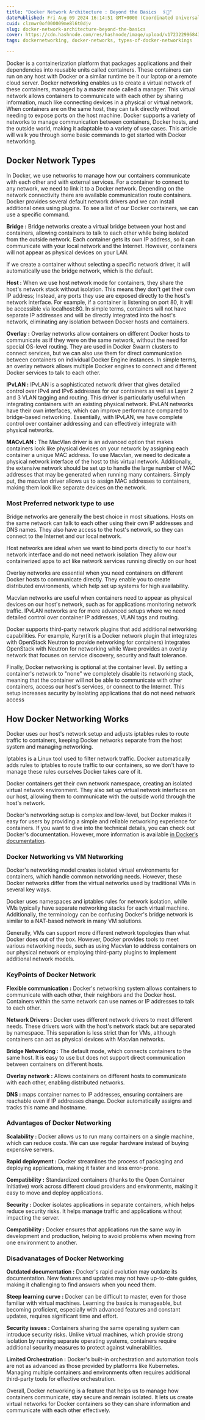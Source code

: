 ```yaml
---
title: "Docker Network Architecture : Beyond the Basics  🖇️🐳"
datePublished: Fri Aug 09 2024 16:14:51 GMT+0000 (Coordinated Universal Time)
cuid: clzmwr0of000009me8l6t0djv
slug: docker-network-architecture-beyond-the-basics
cover: https://cdn.hashnode.com/res/hashnode/image/upload/v1723229968439/488d7cba-90a9-4be1-9402-19455bd63069.jpeg
tags: dockernetworking, docker-networks, types-of-docker-networkings

---
```


Docker is a containerization platform that packages applications and their dependencies into reusable units called containers. These containers can run on any host with Docker or a similar runtime be it our laptop or a remote cloud server. Docker networking enables us to create a virtual network of these containers, managed by a master node called a manager. This virtual network allows containers to communicate with each other by sharing information, much like connecting devices in a physical or virtual network. When containers are on the same host, they can talk directly without needing to expose ports on the host machine. Docker supports a variety of networks to manage communication between containers, Docker hosts, and the outside world, making it adaptable to a variety of use cases. This article will walk you through some basic commands to get started with Docker networking.

## Docker Network Types

In Docker, we use networks to manage how our containers communicate with each other and with external services. For a container to connect to any network, we need to link it to a Docker network. Depending on the network connectivity there are available communication route containers. Docker provides several default network drivers and we can install additional ones using plugins. To see a list of our Docker containers, we can use a specific command.

**Bridge :** Bridge networks create a virtual bridge between your host and containers, allowing containers to talk to each other while being isolated from the outside network. Each container gets its own IP address, so it can communicate with your local network and the Internet. However, containers will not appear as physical devices on your LAN.

If we create a container without selecting a specific network driver, it will automatically use the bridge network, which is the default.

**Host :** When we use host network mode for containers, they share the host's network stack without isolation. This means they don't get their own IP address; Instead, any ports they use are exposed directly to the host's network interface. For example, if a container is listening on port 80, it will be accessible via localhost:80. In simple terms, containers will not have separate IP addresses and will be directly integrated into the host's network, eliminating any isolation between Docker hosts and containers.

**Overlay :** Overlay networks allow containers on different Docker hosts to communicate as if they were on the same network, without the need for special OS-level routing. They are used in Docker Swarm clusters to connect services, but we can also use them for direct communication between containers on individual Docker Engine instances. In simple terms, an overlay network allows multiple Docker engines to connect and different Docker services to talk to each other.

**IPvLAN :** IPvLAN is a sophisticated network driver that gives detailed control over IPv4 and IPv6 addresses for our containers as well as Layer 2 and 3 VLAN tagging and routing. This driver is particularly useful when integrating containers with an existing physical network. IPvLAN networks have their own interfaces, which can improve performance compared to bridge-based networking. Essentially, with IPvLAN, we have complete control over container addressing and can effectively integrate with physical networks.

**MACvLAN :** The MacVlan driver is an advanced option that makes containers look like physical devices on your network by assigning each container a unique MAC address. To use Macvlan, we need to dedicate a physical network interface of the host to this virtual network. Additionally, the extensive network should be set up to handle the large number of MAC addresses that may be generated when running many containers. Simply put, the macvlan driver allows us to assign MAC addresses to containers, making them look like separate devices on the network.

### Most Preferred network type to use

Bridge networks are generally the best choice in most situations. Hosts on the same network can talk to each other using their own IP addresses and DNS names. They also have access to the host's network, so they can connect to the Internet and our local network.

Host networks are ideal when we want to bind ports directly to our host's network interface and do not need network isolation They allow our containerized apps to act like network services running directly on our host

Overlay networks are essential when you need containers on different Docker hosts to communicate directly. They enable you to create distributed environments, which help set up systems for high availability.

Macvlan networks are useful when containers need to appear as physical devices on our host's network, such as for applications monitoring network traffic. IPvLAN networks are for more advanced setups where we need detailed control over container IP addresses, VLAN tags and routing.

Docker supports third-party network plugins that add additional networking capabilities. For example, Kuryr(it is a Docker network plugin that integrates with OpenStack Neutron to provide networking for containers) integrates OpenStack with Neutron for networking while Wave provides an overlay network that focuses on service discovery, security and fault tolerance.

Finally, Docker networking is optional at the container level. By setting a container's network to "none" we completely disable its networking stack, meaning that the container will not be able to communicate with other containers, access our host's services, or connect to the Internet. This setup increases security by isolating applications that do not need network access

## How Docker Networking Works

Docker uses our host's network setup and adjusts iptables rules to route traffic to containers, keeping Docker networks separate from the host system and managing networking.

Iptables is a Linux tool used to filter network traffic. Docker automatically adds rules to iptables to route traffic to our containers, so we don't have to manage these rules ourselves Docker takes care of it.

Docker containers get their own network namespace, creating an isolated virtual network environment. They also set up virtual network interfaces on our host, allowing them to communicate with the outside world through the host's network.

Docker's networking setup is complex and low-level, but Docker makes it easy for users by providing a simple and reliable networking experience for containers. If you want to dive into the technical details, you can check out Docker's documentation. However, more information is available [in Docker’s documentation](https://docs.docker.com/network/iptables).

### Docker Networking vs VM Networking

Docker's networking model creates isolated virtual environments for containers, which handle common networking needs. However, these Docker networks differ from the virtual networks used by traditional VMs in several key ways.

Docker uses namespaces and iptables rules for network isolation, while VMs typically have separate networking stacks for each virtual machine. Additionally, the terminology can be confusing Docker's bridge network is similar to a NAT-based network in many VM solutions.

Generally, VMs can support more different network topologies than what Docker does out of the box. However, Docker provides tools to meet various networking needs, such as using Macvlan to address containers on our physical network or employing third-party plugins to implement additional network models.

### KeyPoints of Docker Network

**Flexible communication :** Docker's networking system allows containers to communicate with each other, their neighbors and the Docker host. Containers within the same network can use names or IP addresses to talk to each other.

**Network Drivers :** Docker uses different network drivers to meet different needs. These drivers work with the host's network stack but are separated by namespace. This separation is less strict than for VMs, although containers can act as physical devices with Macvlan networks.

**Bridge Networking :** The default mode, which connects containers to the same host. It is easy to use but does not support direct communication between containers on different hosts.

**Overlay network :** Allows containers on different hosts to communicate with each other, enabling distributed networks.

**DNS :** maps container names to IP addresses, ensuring containers are reachable even if IP addresses change. Docker automatically assigns and tracks this name and hostname.

### Advantages of Docker Networking

**Scalability :** Docker allows us to run many containers on a single machine, which can reduce costs. We can use regular hardware instead of buying expensive servers.

**Rapid deployment :** Docker streamlines the process of packaging and deploying applications, making it faster and less error-prone.

**Compatibility :** Standardized containers (thanks to the Open Container Initiative) work across different cloud providers and environments, making it easy to move and deploy applications.

**Security :** Docker isolates applications in separate containers, which helps reduce security risks. It helps manage traffic and applications without impacting the server.

**Compatibility :** Docker ensures that applications run the same way in development and production, helping to avoid problems when moving from one environment to another.

### Disadvanatages of Docker Networking

**Outdated documentation :** Docker's rapid evolution may outdate its documentation. New features and updates may not have up-to-date guides, making it challenging to find answers when you need them.

**Steep learning curve :** Docker can be difficult to master, even for those familiar with virtual machines. Learning the basics is manageable, but becoming proficient, especially with advanced features and constant updates, requires significant time and effort.

**Security issues :** Containers sharing the same operating system can introduce security risks. Unlike virtual machines, which provide strong isolation by running separate operating systems, containers require additional security measures to protect against vulnerabilities.

**Limited Orchestration :** Docker's built-in orchestration and automation tools are not as advanced as those provided by platforms like Kubernetes. Managing multiple containers and environments often requires additional third-party tools for effective orchestration.

Overall, Docker networking is a feature that helps us to manage how containers communicate, stay secure and remain isolated. It lets us create virtual networks for Docker containers so they can share information and communicate with each other effectively.